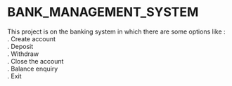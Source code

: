# BANK_MANAGEMENT_SYSTEM
This project is on the banking system in which there are some options like : <br>
. Create account <br>
. Deposit <br>
. Withdraw <br>
. Close the account <br>
. Balance enquiry <br>
. Exit
